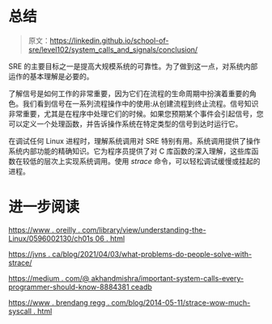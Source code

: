 # 总结

> 原文：<https://linkedin.github.io/school-of-sre/level102/system_calls_and_signals/conclusion/>

SRE 的主要目标之一是提高大规模系统的可靠性。为了做到这一点，对系统内部运作的基本理解是必要的。

了解信号是如何工作的非常重要，因为它们在流程的生命周期中扮演着重要的角色。我们看到信号在一系列流程操作中的使用:从创建流程到终止流程。信号知识非常重要，尤其是在程序中处理它们的时候。如果您预期某个事件会引起信号，您可以定义一个处理函数，并告诉操作系统在特定类型的信号到达时运行它。

在调试任何 Linux 进程时，理解系统调用对 SRE 特别有用。系统调用提供了操作系统内部功能的精确知识。它为程序员提供了对 C 库函数的深入理解，这些库函数在较低的层次上实现系统调用。使用 *strace* 命令，可以轻松调试缓慢或挂起的进程。

# 进一步阅读

[https://www . oreilly . com/library/view/understanding-the-Linux/0596002130/ch01s 06 . html](https://www.oreilly.com/library/view/understanding-the-linux/0596002130/ch01s06.html)

[https://jvns . ca/blog/2021/04/03/what-problems-do-people-solve-with-strace/](https://jvns.ca/blog/2021/04/03/what-problems-do-people-solve-with-strace/)

[https://medium . com/@ akhandmishra/important-system-calls-every-programmer-should-know-8884381 ceadb](https://medium.com/@akhandmishra/important-system-calls-every-programmer-should-know-8884381ceadb)

[https://www . brendang regg . com/blog/2014-05-11/strace-wow-much-syscall . html](https://www.brendangregg.com/blog/2014-05-11/strace-wow-much-syscall.html)